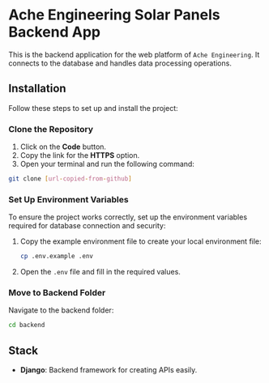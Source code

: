# Ache Engineering Solar Panels Backend App

This is the backend application for the web platform of `Ache Engineering`. It connects to the database and handles data processing operations.

## Installation

Follow these steps to set up and install the project:

### Clone the Repository

1. Click on the **Code** button.
2. Copy the link for the **HTTPS** option.
3. Open your terminal and run the following command:

```bash
git clone [url-copied-from-github]
```

### Set Up Environment Variables

To ensure the project works correctly, set up the environment variables required for database connection and security:

1. Copy the example environment file to create your local environment file:

    ```bash
    cp .env.example .env
    ```

2. Open the `.env` file and fill in the required values.

### Move to Backend Folder

Navigate to the backend folder:

```bash
cd backend
```

## Stack

- **Django**: Backend framework for creating APIs easily.